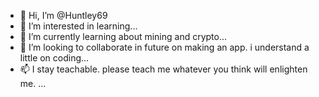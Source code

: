 - 👋 Hi, I’m @Huntley69
- 👀 I’m interested in learning...
- 🌱 I’m currently learning about mining and crypto...
- 💞️ I’m looking to collaborate in future on making an app. i understand a little on coding...
- 📫 I stay teachable. please teach me whatever you think will enlighten me. ...

<!---
Huntley69/Huntley69 is a ✨ special ✨ repository because its `README.md` (this file) appears on your GitHub profile.
You can click the Preview link to take a look at your changes.
--->
